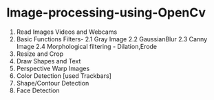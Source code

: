 # Image-processing-using-OpenCv

1. Read Images Videos and Webcams
2. Basic Functions
   Filters-
      2.1 Gray Image
      2.2 GaussianBlur
      2.3 Canny Image
      2.4 Morphological filtering - Dilation,Erode
3. Resize and Crop  
4. Draw Shapes and Text
5. Perspective Warp Images
6. Color Detection [used Trackbars]
7. Shape/Contour Detection
8. Face Detection
 
